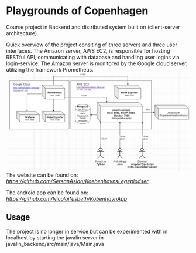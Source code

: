 
# Playgrounds of Copenhagen
Course project in Backend and distributed system built on (client-server architecture).

Quick overview of the project consiting of three servers and three user interfaces. The Amazon server, AWS EC2, is responsible for hosting RESTful API, communicating with database and handling user logins via login-service. 
The Amazon server is monitored by the Google cloud server, utilizing the framework Prometheus.
![Image of system](https://github.com/NicolaiNisbeth/javalin_backend/blob/master/src/main/resources/images/deployment_diagram.png?raw=true)
The website can be found on: *https://github.com/SersanAslan/KoebenhavnsLegepladser*

The android app can be found on: *https://github.com/NicolaiNisbeth/KobenhavnApp*

## Usage
The project is no longer in service but can be experimented with in localhost by starting the javalin server in javalin_backend/src/main/java/Main.java
